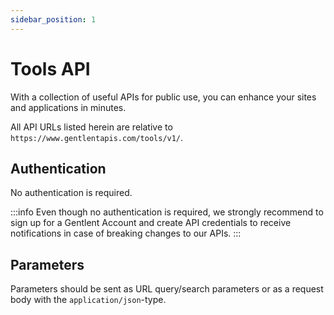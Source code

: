 ```yaml
---
sidebar_position: 1
---
```


# Tools API

With a collection of useful APIs for public use, you can enhance your sites and applications in minutes.

All API URLs listed herein are relative to `https://www.gentlentapis.com/tools/v1/`.

## Authentication

No authentication is required.

:::info
Even though no authentication is required, we strongly recommend to sign up for a Gentlent Account and create API credentials to receive notifications in case of breaking changes to our APIs.
:::

## Parameters

Parameters should be sent as URL query/search parameters or as a request body with the `application/json`-type.
